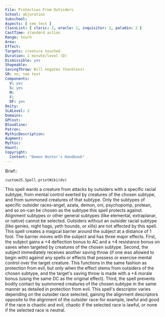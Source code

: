 ```yaml
---
File: Protection From Outsiders
School: abjuration
Subschool: 
Aspects: [ see text ]
ClassList: { cleric: 2, oracle: 2, inquisitor: 2, paladin: 2 }
CastTime: standard action
Range: touch
Area: 
Effect: 
Targets: creature touched
Duration: 1 minute/level (D)
Dismissible: yes
Shapeable: 
SavingThrow: Will negates (harmless)
SR: no; see text
Components:
  V: yes
  S: yes
  M: 
  F: 
  DF: yes
Deity: 
SLALevel: 2
Domains: 
GPCost: 
Bloodline: 
Patron: 
MythicDescription: 
Augment: 
Mythic: 
Haunt: 
Copyright:
  Content: "Demon Hunter's Handbook"
---
```

Brief:: 

```dataviewjs
customJS.Spell.printWiki(dv)
```

This spell wards a creature from attacks by outsiders with a specific racial subtype, from mental control exerted by creatures of the chosen subtype, and from summoned creatures of that subtype. Only the subtypes of specific outsider races-angel, azata, demon, oni, psychopomp, protean, and so on-can be chosen as the subtype this spell protects against. Alignment subtypes or other general subtypes (like elemental, extraplanar, or native) cannot be selected. Outsiders without an outsider racial subtype (like genies, night hags, yeth hounds, or xills) are not affected by this spell.  This spell creates a magical barrier around the subject at a distance of 1 foot. The barrier moves with the subject and has three major effects.  First, the subject gains a +4 deflection bonus to AC and a +4 resistance bonus on saves when targeted by creatures of the chosen subtype.  Second, the subject immediately receives another saving throw (if one was allowed to begin with) against any spells or effects that possess or exercise mental control over the target creature. This functions in the same fashion as protection from evil, but only when the effect stems from outsiders of the chosen subtype, and the target's saving throw is made with a +4 morale bonus (using the same DC as the original effect).  Third, the spell prevents bodily contact by summoned creatures of the chosen subtype in the same manner as detailed in protection from evil.  This spell's descriptor varies depending on the outsider race selected, gaining the alignment descriptors opposite to the alignment of the outsider race-for example, lawful and good if the race is chaotic and evil, chaotic if the selected race is lawful, or none if the selected race is neutral.
